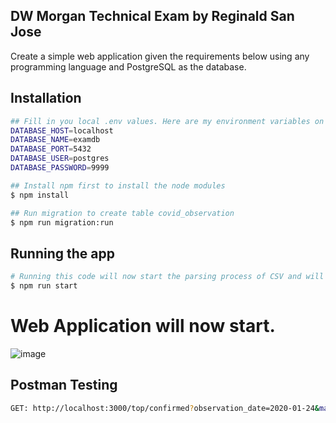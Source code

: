 
## DW Morgan Technical Exam by Reginald San Jose

Create a simple web application given the requirements below using any programming language and
PostgreSQL as the database.

## Installation

```bash
## Fill in you local .env values. Here are my environment variables on my local.
DATABASE_HOST=localhost
DATABASE_NAME=examdb
DATABASE_PORT=5432
DATABASE_USER=postgres
DATABASE_PASSWORD=9999

## Install npm first to install the node modules
$ npm install

## Run migration to create table covid_observation
$ npm run migration:run
```

## Running the app

```bash
# Running this code will now start the parsing process of CSV and will proceed to save to the PostGres Database
$ npm run start
```
# Web Application will now start.
![image](https://user-images.githubusercontent.com/112599286/231544229-6207656b-2308-417f-ab4b-627840716ac9.png)


## Postman Testing

```bash
GET: http://localhost:3000/top/confirmed?observation_date=2020-01-24&max_results=45
```

